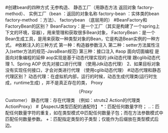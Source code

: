 #创建bean的四种方式
    无参构造、
    静态工厂（用静态方法 返回对象 factory-method）、
    实例工厂（bean ：返回的对象名称 factory-bean ：实体类的bean factory-method ：方法）、
    factorybean （底层用的）
#BeanFactory和FactoryBean的区别？ 
 BeanFactory：是一个工厂（其实是构建了一个spring上下文的环境，容器），用来管理和获取很多Bean对象，
 FactoryBean：是一个Bean生成工具，是用来获取一种类型对象的Bean，它是构造Bean实例的一种方式。
#依赖注入的三种方式
    第一种：构造器参数注入
    第二种：setter方法属性注入(setter方法的规范-JavaBean规范)
    第三种：接口注入
#aop 面向切面编程  是面向对象编程的延伸
   aop实现是基于动态代理实现的   jdk动态代理 跟cglib动态代理 
   1、Spring AOP 优先对接口进行代理 （使用Jdk动态代理）
   2、如果目标对象没有实现任何接口，才会对类进行代理 （使用cglib动态代理）
#动态代理和静态代理区别？ 
 动态代理：在虚拟机内部，运行的时候，动态生成代理类(运行时生成，runtime生成) ，并不是真正存在的类， Proxy$$ （Proxy$$Customer）
 静态代理：存在代理类 （例如：struts2 Action的代理类 ActionProxy）
#【AspectJ类型匹配的通配符】
 *：匹配任何数量字符；
 ..：匹配任何数量字符的重复，如在类型模式中匹配任何数量子包；而在方法参数模式中匹配任何数量参数。
 +：匹配指定类型的子类型；仅能作为后缀放在类型模式后边。